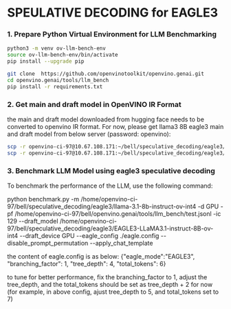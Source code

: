 # SPEULATIVE DECODING for EAGLE3

### 1. Prepare Python Virtual Environment for LLM Benchmarking
   
``` bash
python3 -m venv ov-llm-bench-env
source ov-llm-bench-env/bin/activate
pip install --upgrade pip

git clone  https://github.com/openvinotoolkit/openvino.genai.git
cd openvino.genai/tools/llm_bench
pip install -r requirements.txt  
```

### 2. Get main and draft model in OpenVINO IR Format
the main and draft model downloaded from hugging face needs to be converted to openvino IR format.
For now, please get llama3 8B eagle3 main and draft model from below server (password: openvino):
``` bash
scp -r openvino-ci-97@10.67.108.171:~/bell/speculative_decoding/eagle3/llama-3.1-8b-instruct-ov-int4/ your_path_to_main/
scp -r openvino-ci-97@10.67.108.171:~/bell/speculative_decoding/eagle3/EAGLE3-LLaMA3.1-instruct-8B-ov-int4/ your_path_to_draft/
```

### 3. Benchmark LLM Model using eagle3 speculative decoding

To benchmark the performance of the LLM, use the following command:

python benchmark.py -m /home/openvino-ci-97/bell/speculative_decoding/eagle3/llama-3.1-8b-instruct-ov-int4 -d GPU -pf /home/openvino-ci-97/bell/openvino.genai/tools/llm_bench/test.jsonl -ic 129 --draft_model /home/openvino-ci-97/bell/speculative_decoding/eagle3/EAGLE3-LLaMA3.1-instruct-8B-ov-int4 --draft_device GPU --eagle_config ./eagle.config --disable_prompt_permutation --apply_chat_template

the content of eagle.config is as below:
{"eagle_mode":"EAGLE3", "branching_factor": 1, "tree_depth": 4, "total_tokens": 6}

to tune for better performance, fix the branching_factor to 1, adjust the tree_depth, and the total_tokens should be set as tree_depth + 2 for now (for example, in above config, ajust tree_depth to 5, and total_tokens set to 7)
